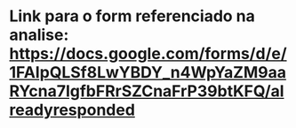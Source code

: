 # Link para o form referenciado na analise: https://docs.google.com/forms/d/e/1FAIpQLSf8LwYBDY_n4WpYaZM9aaRYcna7IgfbFRrSZCnaFrP39btKFQ/alreadyresponded
